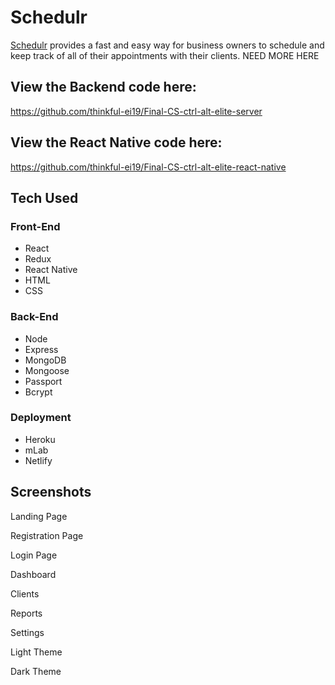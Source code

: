 # Schedulr

[Schedulr](https://schedulr.netlify.com/) provides a fast and easy way for business owners to schedule and keep track of all of their appointments with their clients. NEED MORE HERE

## View the Backend code here:
https://github.com/thinkful-ei19/Final-CS-ctrl-alt-elite-server

## View the React Native code here:
https://github.com/thinkful-ei19/Final-CS-ctrl-alt-elite-react-native


## Tech Used

### Front-End
* React
* Redux
* React Native
* HTML
* CSS

### Back-End
* Node
* Express
* MongoDB
* Mongoose
* Passport
* Bcrypt

### Deployment
* Heroku
* mLab
* Netlify


## Screenshots

Landing Page


Registration Page


Login Page


Dashboard



Clients


Reports


Settings



Light Theme



Dark Theme

